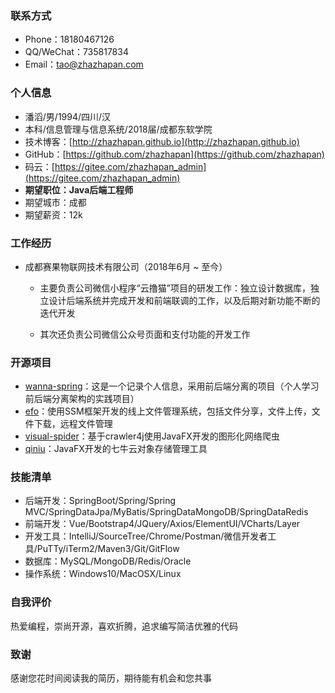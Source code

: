 ### 联系方式

- Phone：18180467126
- QQ/WeChat：735817834
- Email：tao@zhazhapan.com

### 个人信息

- 潘滔/男/1994/四川/汉
- 本科/信息管理与信息系统/2018届/成都东软学院
- 技术博客：[http://zhazhapan.github.io](http://zhazhapan.github.io)
- GitHub：[https://github.com/zhazhapan](https://github.com/zhazhapan)
- 码云：[https://gitee.com/zhazhapan_admin](https://gitee.com/zhazhapan_admin)
- **期望职位：Java后端工程师**
- 期望城市：成都
- 期望薪资：12k

### 工作经历	

- 成都赛果物联网技术有限公司（2018年6月 ~ 至今）

	- 主要负责公司微信小程序“云撸猫”项目的研发工作：独立设计数据库，独立设计后端系统并完成开发和前端联调的工作，以及后期对新功能不断的迭代开发

	- 其次还负责公司微信公众号页面和支付功能的开发工作

### 开源项目

- [wanna-spring](https://gitee.com/code4everything/wanna-spring)：这是一个记录个人信息，采用前后端分离的项目（个人学习前后端分离架构的实践项目）
- [efo](https://gitee.com/code4everything/efo)：使用SSM框架开发的线上文件管理系统，包括文件分享，文件上传，文件下载，远程文件管理
- [visual-spider](https://gitee.com/code4everything/visual-spider)：基于crawler4j使用JavaFX开发的图形化网络爬虫
- [qiniu](https://gitee.com/code4everything/qiniu)：JavaFX开发的七牛云对象存储管理工具

### 技能清单

- 后端开发：SpringBoot/Spring/Spring MVC/SpringDataJpa/MyBatis/SpringDataMongoDB/SpringDataRedis
- 前端开发：Vue/Bootstrap4/JQuery/Axios/ElementUI/VCharts/Layer
- 开发工具：IntelliJ/SourceTree/Chrome/Postman/微信开发者工具/PuTTy/iTerm2/Maven3/Git/GitFlow
- 数据库：MySQL/MongoDB/Redis/Oracle
- 操作系统：Windows10/MacOSX/Linux

### 自我评价

热爱编程，崇尚开源，喜欢折腾，追求编写简洁优雅的代码

### 致谢 

感谢您花时间阅读我的简历，期待能有机会和您共事